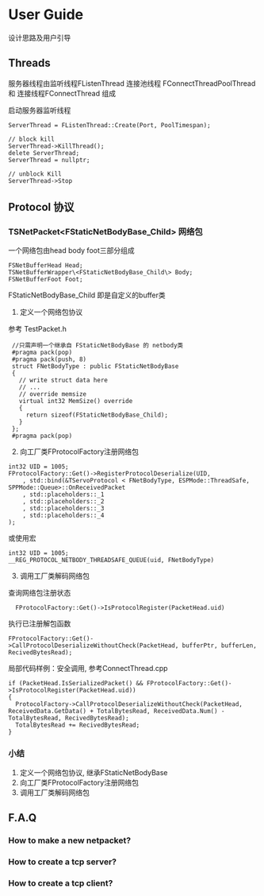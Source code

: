 # User Guide
设计思路及用户引导
## Threads

服务器线程由监听线程FListenThread 连接池线程 FConnectThreadPoolThread 和 连接线程FConnectThread 组成

启动服务器监听线程
```
ServerThread = FListenThread::Create(Port, PoolTimespan);

// block kill
ServerThread->KillThread();
delete ServerThread;
ServerThread = nullptr;

// unblock Kill
ServerThread->Stop
```

## Protocol 协议

### TSNetPacket\<FStaticNetBodyBase_Child\> 网络包
一个网络包由head body foot三部分组成

```
FSNetBufferHead Head;
TSNetBufferWrapper\<FStaticNetBodyBase_Child\> Body;
FSNetBufferFoot Foot;
```

FStaticNetBodyBase_Child 即是自定义的buffer类

 1. 定义一个网络包协议

 参考 TestPacket.h

```
 //只需声明一个继承自 FStaticNetBodyBase 的 netbody类
 #pragma pack(pop)
 #pragma pack(push, 8)
 struct FNetBodyType : public FStaticNetBodyBase
 {
   // write struct data here
   // ...
   // override memsize
   virtual int32 MemSize() override
   {
     return sizeof(FStaticNetBodyBase_Child);
   }
 };
 #pragma pack(pop)
```

  2. 向工厂类FProtocolFactory注册网络包

```
int32 UID = 1005;
FProtocolFactory::Get()->RegisterProtocolDeserialize(UID,
	, std::bind(&TServoProtocol < FNetBodyType, ESPMode::ThreadSafe, SPPMode::Queue>::OnReceivedPacket
	, std::placeholders::_1
	, std::placeholders::_2
	, std::placeholders::_3
	, std::placeholders::_4
);
```
或使用宏
```
int32 UID = 1005;
__REG_PROTOCOL_NETBODY_THREADSAFE_QUEUE(uid, FNetBodyType)
```

  3. 调用工厂类解码网络包

查询网络包注册状态
```
  FProtocolFactory::Get()->IsProtocolRegister(PacketHead.uid)
```
执行已注册解包函数
```
FProtocolFactory::Get()->CallProtocolDeserializeWithoutCheck(PacketHead, bufferPtr, bufferLen, RecivedBytesRead);
```
局部代码样例：安全调用, 参考ConnectThread.cpp
```
if (PacketHead.IsSerializedPacket() && FProtocolFactory::Get()->IsProtocolRegister(PacketHead.uid))
{
  ProtocolFactory->CallProtocolDeserializeWithoutCheck(PacketHead, ReceivedData.GetData() + TotalBytesRead, ReceivedData.Num() - TotalBytesRead, RecivedBytesRead);
  TotalBytesRead += RecivedBytesRead;
}
```

### 小结
1. 定义一个网络包协议, 继承FStaticNetBodyBase
2. 向工厂类FProtocolFactory注册网络包
3. 调用工厂类解码网络包

## F.A.Q

### How to make a new netpacket?

### How to create a tcp server?

### How to create a tcp client?
